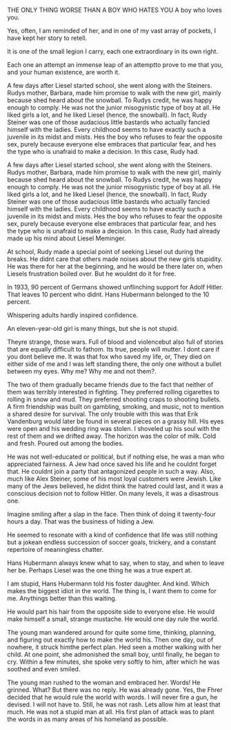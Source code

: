 

THE ONLY THING WORSE THAN A BOY WHO HATES YOU A boy who loves you.

Yes, often, I am reminded of her, and in one of my vast array of pockets, I have kept her story to retell.

It is one of the small legion I carry, each one extraordinary in its own right.

Each one an attempt an immense leap of an attemptto prove to me that you, and your human existence, are worth it.

A few days after Liesel started school, she went along with the Steiners. Rudys mother, Barbara, made him promise to walk with the new girl, mainly because shed heard about the snowball. To Rudys credit, he was happy enough to comply. He was not the junior misogynistic type of boy at all. He liked girls a lot, and he liked Liesel (hence, the snowball). In fact, Rudy Steiner was one of those audacious little bastards who actually fancied himself with the ladies. Every childhood seems to have exactly such a juvenile in its midst and mists. Hes the boy who refuses to fear the opposite sex, purely because everyone else embraces that particular fear, and hes the type who is unafraid to make a decision. In this case, Rudy had.

A few days after Liesel started school, she went along with the Steiners. Rudys mother, Barbara, made him promise to walk with the new girl, mainly because shed heard about the snowball. To Rudys credit, he was happy enough to comply. He was not the junior misogynistic type of boy at all. He liked girls a lot, and he liked Liesel (hence, the snowball). In fact, Rudy Steiner was one of those audacious little bastards who actually fancied himself with the ladies. Every childhood seems to have exactly such a juvenile in its midst and mists. Hes the boy who refuses to fear the opposite sex, purely because everyone else embraces that particular fear, and hes the type who is unafraid to make a decision. In this case, Rudy had already made up his mind about Liesel Meminger.

At school, Rudy made a special point of seeking Liesel out during the breaks. He didnt care that others made noises about the new girls stupidity. He was there for her at the beginning, and he would be there later on, when Liesels frustration boiled over. But he wouldnt do it for free.

In 1933, 90 percent of Germans showed unflinching support for Adolf Hitler. That leaves 10 percent who didnt. Hans Hubermann belonged to the 10 percent.

Whispering adults hardly inspired confidence.

An eleven-year-old girl is many things, but she is not stupid.

Theyre strange, those wars. Full of blood and violencebut also full of stories that are equally difficult to fathom. Its true, people will mutter. I dont care if you dont believe me. It was that fox who saved my life, or, They died on either side of me and I was left standing there, the only one without a bullet between my eyes. Why me? Why me and not them?.

The two of them gradually became friends due to the fact that neither of them was terribly interested in fighting. They preferred rolling cigarettes to rolling in snow and mud. They preferred shooting craps to shooting bullets. A firm friendship was built on gambling, smoking, and music, not to mention a shared desire for survival. The only trouble with this was that Erik Vandenburg would later be found in several pieces on a grassy hill. His eyes were open and his wedding ring was stolen. I shoveled up his soul with the rest of them and we drifted away. The horizon was the color of milk. Cold and fresh. Poured out among the bodies.

He was not well-educated or political, but if nothing else, he was a man who appreciated fairness. A Jew had once saved his life and he couldnt forget that. He couldnt join a party that antagonized people in such a way. Also, much like Alex Steiner, some of his most loyal customers were Jewish. Like many of the Jews believed, he didnt think the hatred could last, and it was a conscious decision not to follow Hitler. On many levels, it was a disastrous one.

Imagine smiling after a slap in the face. Then think of doing it twenty-four hours a day. That was the business of hiding a Jew.

He seemed to resonate with a kind of confidence that life was still nothing but a jokean endless succession of soccer goals, trickery, and a constant repertoire of meaningless chatter.

Hans Hubermann always knew what to say, when to stay, and when to leave her be. Perhaps Liesel was the one thing he was a true expert at.

I am stupid, Hans Hubermann told his foster daughter. And kind. Which makes the biggest idiot in the world. The thing is, I want them to come for me. Anythings better than this waiting.

He would part his hair from the opposite side to everyone else. He would make himself a small, strange mustache. He would one day rule the world.

The young man wandered around for quite some time, thinking, planning, and figuring out exactly how to make the world his. Then one day, out of nowhere, it struck himthe perfect plan. Hed seen a mother walking with her child. At one point, she admonished the small boy, until finally, he began to cry. Within a few minutes, she spoke very softly to him, after which he was soothed and even smiled.

The young man rushed to the woman and embraced her. Words! He grinned. What? But there was no reply. He was already gone. Yes, the Fhrer decided that he would rule the world with words. I will never fire a gun, he devised. I will not have to. Still, he was not rash. Lets allow him at least that much. He was not a stupid man at all. His first plan of attack was to plant the words in as many areas of his homeland as possible.


